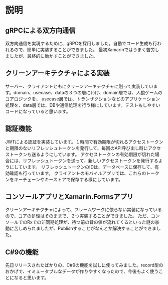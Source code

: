 # 説明

## gRPCによる双方向通信
双方向通信を実現するために、gRPCを採用しました。自動でコード生成も行われるので、簡単に実装することができました。
最初Xamarinではうまく苦労しましたが、最終的に動かすことができました。

## クリーンアーキテクチャによる実装
サーバー、クライアントともにクリーンアーキテクチャに則って実装しています。domain、usecase、dataの３つの層にわけ、domain層では、人狼ゲームのコアロジックを、
usecase層では、トランザクションなどのアプリケーション処理を、data層では、DBや通信処理を行う様にしています。テストもしやすいコードになっていると思います。

## 認証機能
JWTによる認証を実装しています。１時間で有効期限が切れるアクセストークンと期限のないリフレッシュトークンを発行して、毎回のAPI呼び出し時にアクセストークンも送るようにしています。
アクセストークンの有効期限が切れた場合には、リフレッシュトークンを送って、新しいアクセストークンを発行するようにしています。
リフレッシュトークンのIDは、データベースに保存して、有効確認も行っています。
クライアントのモバイルアプリでは、これらのトークンをキーチェーンやキーストアで保存する様にしています。

## コンソールアプリとXamarin.Formsアプリ
クリーンアーキテクチャによって、フレームワークに依らない実装になっているので、コアの処理はそのままで、２つ実装することができました。
ただ、コンソールでのRxでの非同期処理が、待つ前の昔の値が流れてくるといった謎の挙動に苦しめられましたが、Publishすることがなんとか解決することができました。

## C#9の機能
先日リリースされたばかりの、C#9の機能を試しに使ってみました。record型のおかげで、イミュータブルなデータが作りやすくなったので、今後もよく使うことになると思います。
